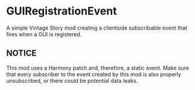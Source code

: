 # GUIRegistrationEvent

A simple Vintage Story mod creating a clientside subscribable event that fires when a GUI is registered.

## NOTICE

This mod uses a Harmony patch and, therefore, a static event. Make sure that every subscriber to the event created
by this mod is also properly unsubscribed, or there could be potential data leaks.